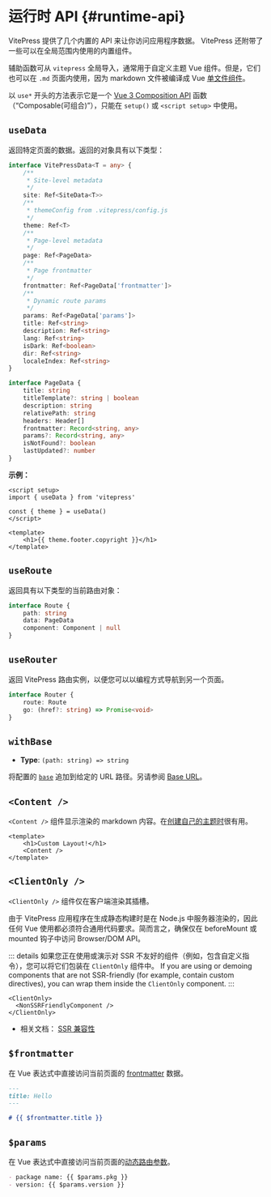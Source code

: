 # 运行时 API {#runtime-api}

VitePress 提供了几个内置的 API 来让你访问应用程序数据。 VitePress 还附带了一些可以在全局范围内使用的内置组件。

辅助函数可从 `vitepress` 全局导入，通常用于自定义主题 Vue 组件。但是，它们也可以在 `.md` 页面内使用，因为 markdown 文件被编译成 Vue [单文件组件](https://vuejs.org/guide/scaling-up/sfc.html)。

以 `use*` 开头的方法表示它是一个 [Vue 3 Composition API](https://vuejs.org/guide/introduction.html#composition-api) 函数（“Composable(可组合)”），只能在 `setup()` 或 `<script setup>` 中使用。

## `useData` <Badge type="info" text="composable" />

返回特定页面的数据。返回的对象具有以下类型：

```ts
interface VitePressData<T = any> {
	/**
	 * Site-level metadata
	 */
	site: Ref<SiteData<T>>
	/**
	 * themeConfig from .vitepress/config.js
	 */
	theme: Ref<T>
	/**
	 * Page-level metadata
	 */
	page: Ref<PageData>
	/**
	 * Page frontmatter
	 */
	frontmatter: Ref<PageData['frontmatter']>
	/**
	 * Dynamic route params
	 */
	params: Ref<PageData['params']>
	title: Ref<string>
	description: Ref<string>
	lang: Ref<string>
	isDark: Ref<boolean>
	dir: Ref<string>
	localeIndex: Ref<string>
}

interface PageData {
	title: string
	titleTemplate?: string | boolean
	description: string
	relativePath: string
	headers: Header[]
	frontmatter: Record<string, any>
	params?: Record<string, any>
	isNotFound?: boolean
	lastUpdated?: number
}
```

**示例：**

```vue
<script setup>
import { useData } from 'vitepress'

const { theme } = useData()
</script>

<template>
	<h1>{{ theme.footer.copyright }}</h1>
</template>
```

## `useRoute` <Badge type="info" text="composable" />

返回具有以下类型的当前路由对象：

```ts
interface Route {
	path: string
	data: PageData
	component: Component | null
}
```

## `useRouter` <Badge type="info" text="composable" />

返回 VitePress 路由实例，以便您可以以编程方式导航到另一个页面。

```ts
interface Router {
	route: Route
	go: (href?: string) => Promise<void>
}
```

## `withBase` <Badge type="info" text="helper" />

- **Type**: `(path: string) => string`

将配置的 [`base`](./site-config#base) 追加到给定的 URL 路径。另请参阅 [Base URL](../guide/asset-handling#base-url)。

## `<Content />` <Badge type="info" text="component" />

`<Content />` 组件显示渲染的 markdown 内容。在[创建自己的主题时](../guide/custom-theme)很有用。

```vue
<template>
	<h1>Custom Layout!</h1>
	<Content />
</template>
```

## `<ClientOnly />` <Badge type="info" text="component" />

`<ClientOnly />` 组件仅在客户端渲染其插槽。

由于 VitePress 应用程序在生成静态构建时是在 Node.js 中服务器渲染的，因此任何 Vue 使用都必须符合通用代码要求。简而言之，确保仅在 beforeMount 或 mounted 钩子中访问 Browser/DOM API。

::: details 如果您正在使用或演示对 SSR 不友好的组件（例如，包含自定义指令），您可以将它们包装在 `ClientOnly` 组件中。
If you are using or demoing components that are not SSR-friendly (for example, contain custom directives), you can wrap them inside the `ClientOnly` component.
:::

```vue-html
<ClientOnly>
  <NonSSRFriendlyComponent />
</ClientOnly>
```

- 相关文档： [SSR 兼容性](/guide/ssr-compat)

## `$frontmatter` <Badge type="info" text="template global" />

在 Vue 表达式中直接访问当前页面的 [frontmatter](../guide/frontmatter) 数据。

```md
---
title: Hello
---

# {{ $frontmatter.title }}
```

## `$params` <Badge type="info" text="template global" />

在 Vue 表达式中直接访问当前页面的[动态路由参数](../guide/routing#dynamic-routes)。

```md
- package name: {{ $params.pkg }}
- version: {{ $params.version }}
```
